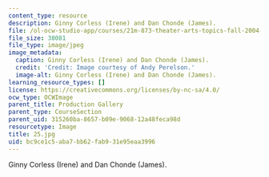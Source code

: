 ```yaml
---
content_type: resource
description: Ginny Corless (Irene) and Dan Chonde (James).
file: /ol-ocw-studio-app/courses/21m-873-theater-arts-topics-fall-2004-january-iap-2005/bc9ce1c5aba7bb62fab931e95eaa3996_25.jpg
file_size: 38081
file_type: image/jpeg
image_metadata:
  caption: Ginny Corless (Irene) and Dan Chonde (James).
  credit: 'Credit: Image courtesy of Andy Perelson.'
  image-alt: Ginny Corless (Irene) and Dan Chonde (James).
learning_resource_types: []
license: https://creativecommons.org/licenses/by-nc-sa/4.0/
ocw_type: OCWImage
parent_title: Production Gallery
parent_type: CourseSection
parent_uid: 315260ba-8657-b09e-9068-12a48feca98d
resourcetype: Image
title: 25.jpg
uid: bc9ce1c5-aba7-bb62-fab9-31e95eaa3996
---
```

Ginny Corless (Irene) and Dan Chonde (James).